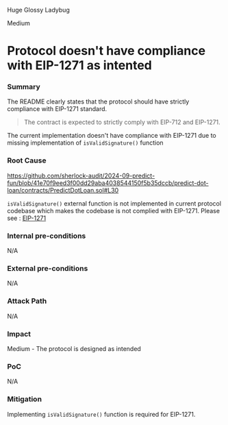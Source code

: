 Huge Glossy Ladybug

Medium

# Protocol doesn't have compliance with EIP-1271 as intented

### Summary

The README clearly states that the protocol should have strictly compliance with EIP-1271 standard.

> The contract is expected to strictly comply with EIP-712 and EIP-1271.

The current implementation doesn't have compliance with EIP-1271 due to missing implementation of `isValidSignature()` function

### Root Cause

https://github.com/sherlock-audit/2024-09-predict-fun/blob/41e70f9eed3f00dd29aba4038544150f5b35dccb/predict-dot-loan/contracts/PredictDotLoan.sol#L30

`isValidSignature()` external function is not implemented in current protocol codebase which makes the codebase is not complied with EIP-1271. Please see : [EIP-1271](https://eips.ethereum.org/EIPS/eip-1271)

### Internal pre-conditions

N/A

### External pre-conditions

N/A

### Attack Path

N/A

### Impact

Medium - The protocol is designed as intended

### PoC

N/A

### Mitigation

Implementing `isValidSignature()` function is required for EIP-1271.